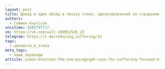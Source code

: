 ```yaml
---
layout: post
title: Довод в один абзац в пользу этики, сфокусированной на страдании
authors:
  - Саймон Кнутссон
unixtime: 1601797717
vk: https://vk.com/wall-199052526_23
telegram: https://t.me/reducing_suffering/15
tags:
  - ценности_и_этика
meta_tags:
  - наши_переводы
article: simon-knutsson-the-one-paragraph-case-for-suffering-focused-ethics.md
---
```

